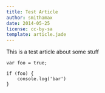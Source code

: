 ```yaml
---
title: Test Article
author: smithamax
date: 2014-05-25
license: cc-by-sa
template: article.jade
---
```


This is a test article about some stuff

```
var foo = true;

if (foo) {
    console.log('bar')
}
```


